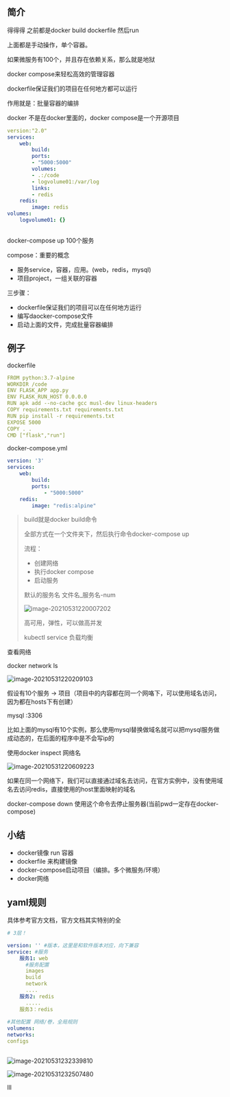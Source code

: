 ## 简介
得得得
之前都是docker build dockerfile 然后run

上面都是手动操作，单个容器。

如果微服务有100个，并且存在依赖关系，那么就是地狱



docker compose来轻松高效的管理容器



dockerfile保证我们的项目在任何地方都可以运行



作用就是：批量容器的编排

docker 不是在docker里面的，docker compose是一个开源项目

```yaml
version:"2.0"
services:
	web:
		build:
		ports:
		- "5000:5000"
		volumes:
		- .:/code
		- logvolume01:/var/log
		links:
		- redis
    redis:
    	image: redis
volumes:
	logvolume01: {}
       
```

docker-compose up 100个服务

compose：重要的概念

* 服务service，容器，应用。(web，redis，mysql)
* 项目project，一组关联的容器



三步骤：

* dockerfile保证我们的项目可以在任何地方运行
* 编写daocker-compose文件
* 启动上面的文件，完成批量容器编排  







## 例子

dockerfile

```yaml
FROM python:3.7-alpine
WORKDIR /code
ENV FLASK_APP app.py
ENV FLASK_RUN_HOST 0.0.0.0
RUN apk add --no-cache gcc musl-dev linux-headers
COPY requirements.txt requirements.txt 
RUN pip install -r requirements.txt
EXPOSE 5000
COPY . .
CMD ["flask","run"]
```

docker-compose.yml

```yaml
version: '3'
services:
	web:
		build:
		ports:
			- "5000:5000"
    redis:
    	image: "redis:alpine"
```

> build就是docker build命令
>
> 全部方式在一个文件夹下，然后执行命令docker-compose up
>
> 流程：
>
> * 创建网络
> * 执行docker compose
> * 启动服务
>
> 默认的服务名 文件名_服务名-num
>
> ![image-20210531220007202](https://gitee.com/BothSavage/PicGo/raw/master/image/image-20210531220007202.png)
>
> 高可用，弹性，可以做高并发
>
> kubectl service 负载均衡







查看网络



docker network ls

![image-20210531220209103](https://gitee.com/BothSavage/PicGo/raw/master/image/image-20210531220209103.png)





假设有10个服务 -> 项目（项目中的内容都在同一个网咯下，可以使用域名访问，因为都在hosts下有创建）



mysql :3306

比如上面的mysql有10个实例，那么使用mysql替换做域名就可以把mysql服务做成动态的，在后面的程序中是不会写ip的



使用docker inspect  网络名

![image-20210531220609223](https://gitee.com/BothSavage/PicGo/raw/master/image/image-20210531220609223.png)



如果在同一个网络下，我们可以直接通过域名去访问，在官方实例中，没有使用域名去访问redis，直接使用的host里面映射的域名



docker-compose down 使用这个命令去停止服务器(当前pwd一定存在docker-compose)











## 小结

* docker镜像  run 容器
* dockerfile 来构建镜像
* docker-compose启动项目（编排。多个微服务/环境）
* docker网络





## yaml规则

具体参考官方文档，官方文档其实特别的全

```yaml
# 3层！

version: '' #版本，这里是和软件版本对应，向下兼容
service: #服务
	服务1: web
	  #服务配置
	  images
	  build
	  network
	  ....
	服务2: redis
	  .....
    服务3：redis
    
#其他配置 网络/卷，全局规则
volumens:
networks:
configs
	
```



![image-20210531232339810](https://gitee.com/BothSavage/PicGo/raw/master/image/image-20210531232339810.png)









![image-20210531232507480](https://gitee.com/BothSavage/PicGo/raw/master/image/image-20210531232507480.png)











lll







